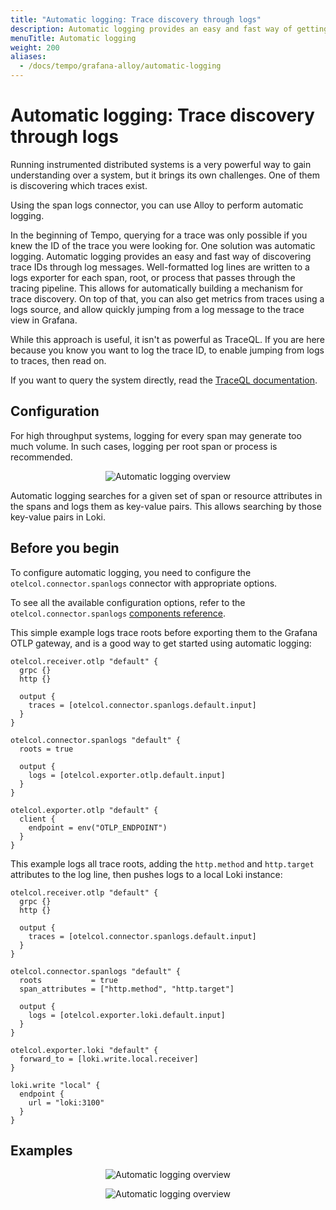 ```yaml
---
title: "Automatic logging: Trace discovery through logs"
description: Automatic logging provides an easy and fast way of getting trace discovery through logs.
menuTitle: Automatic logging
weight: 200
aliases:
  - /docs/tempo/grafana-alloy/automatic-logging
---
```


# Automatic logging: Trace discovery through logs

Running instrumented distributed systems is a very powerful way to gain
understanding over a system, but it brings its own challenges. One of them is
discovering which traces exist.

Using the span logs connector, you can use Alloy to perform automatic logging.

In the beginning of Tempo, querying for a trace was only possible if you knew
the ID of the trace you were looking for. One solution was automatic logging.
Automatic logging provides an easy and fast way of discovering trace IDs
through log messages.
Well-formatted log lines are written to a logs exporter
for each span, root, or process that passes through the tracing
pipeline. This allows for automatically building a mechanism for trace discovery.
On top of that, you can also get metrics from traces using a logs source, and
allow quickly jumping from a log message to the trace view in Grafana.

While this approach is useful, it isn't as powerful as TraceQL.
If you are here because you know you want to log the
trace ID, to enable jumping from logs to traces, then read on.

If you want to query the system directly, read the [TraceQL
documentation](https://grafana.com/docs/tempo/<TEMPO_VERSION>/traceql).

## Configuration

For high throughput systems, logging for every span may generate too much volume.
In such cases, logging per root span or process is recommended.

<p align="center"><img src="../tempo-auto-log.svg" alt="Automatic logging overview"></p>

Automatic logging searches for a given set of span or resource attributes in the spans and logs them as key-value pairs.
This allows searching by those key-value pairs in Loki.

## Before you begin

To configure automatic logging, you need to configure the `otelcol.connector.spanlogs` connector with
appropriate options.

To see all the available configuration options, refer to the `otelcol.connector.spanlogs` [components reference](https://grafana.com/docs/alloy/latest/reference/components/otelcol/otelcol.connector.spanlogs/).

This simple example logs trace roots before exporting them to the Grafana OTLP gateway,
and is a good way to get started using automatic logging:

```alloy
otelcol.receiver.otlp "default" {
  grpc {}
  http {}

  output {
    traces = [otelcol.connector.spanlogs.default.input]
  }
}

otelcol.connector.spanlogs "default" {
  roots = true

  output {
    logs = [otelcol.exporter.otlp.default.input]
  }
}

otelcol.exporter.otlp "default" {
  client {
    endpoint = env("OTLP_ENDPOINT")
  }
}
```

This example logs all trace roots, adding the `http.method` and `http.target` attributes to the log line,
then pushes logs to a local Loki instance:

```alloy
otelcol.receiver.otlp "default" {
  grpc {}
  http {}

  output {
    traces = [otelcol.connector.spanlogs.default.input]
  }
}

otelcol.connector.spanlogs "default" {
  roots           = true
  span_attributes = ["http.method", "http.target"]

  output {
    logs = [otelcol.exporter.loki.default.input]
  }
}

otelcol.exporter.loki "default" {
  forward_to = [loki.write.local.receiver]
}

loki.write "local" {
  endpoint {
    url = "loki:3100"
  }
}
```

## Examples

<p align="center"><img src="../automatic-logging-example-query.png" alt="Automatic logging overview"></p>
<p align="center"><img src="../automatic-logging-example-results.png" alt="Automatic logging overview"></p>
